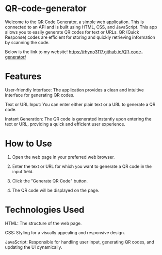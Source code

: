 # QR-code-generator
Welcome to the QR Code Generator, a simple web application. This is connected to an API and is built using HTML, CSS, and JavaScript. This app allows you to easily generate QR codes for text or URLs. QR (Quick Response) codes are efficient for storing and quickly retrieving information by scanning the code.

Below is the link to my website!
https://rhyno3117.github.io/QR-code-generator/

# Features
User-friendly Interface: The application provides a clean and intuitive interface for generating QR codes.

Text or URL Input: You can enter either plain text or a URL to generate a QR code.

Instant Generation: The QR code is generated instantly upon entering the text or URL, providing a quick and efficient user experience.

# How to Use
1. Open the web page in your preferred web browser.

2. Enter the text or URL for which you want to generate a QR code in the input field.

3. Click the "Generate QR Code" button.

4. The QR code will be displayed on the page.

# Technologies Used

HTML: The structure of the web page.

CSS: Styling for a visually appealing and responsive design.

JavaScript: Responsible for handling user input, generating QR codes, and updating the UI dynamically.